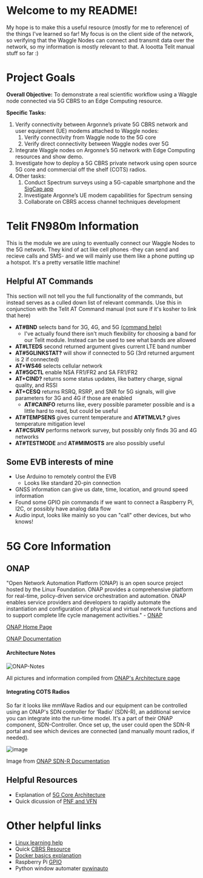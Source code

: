 # Welcome to my README! 
My hope is to make this a useful resource (mostly for me to reference) of the things I've learned so far! My focus is on the client side of the network, so verifying that the Waggle Nodes can connect and transmit data over the network, so my information is mostly relevant to that. A loootta Telit manual stuff so far :)
# Project Goals
**Overall Objective:** To demonstrate a real scientific workflow using a Waggle node connected via 5G CBRS to an Edge Computing resource.

**Specific Tasks:**

1. Verify connectivity between Argonne’s private 5G CBRS network and user equipment (UE) modems attached to Waggle nodes:
    1. Verify connectivity from Waggle node to the 5G core
    2. Verify direct connectivity between Waggle nodes over 5G
2. Integrate Waggle nodes on Argonne’s 5G network with Edge Computing resources and show demo.
3. Investigate how to deploy a 5G CBRS private network using open source 5G core and commercial off the shelf (COTS) radios.
4. Other tasks:
    1. Conduct Spectrum surveys using a 5G-capable smartphone and the [SigCap app](https://people.cs.uchicago.edu/~muhiqbalcr/sigcap/)
    2. Investigate Argonne’s UE modem capabilities for Spectrum sensing
    3. Collaborate on CBRS access channel techniques development

# Telit FN980m Information
This is the module we are using to eventually connect our Waggle Nodes to the 5G network. They kind of act like cell phones -they can send and recieve calls and SMS- and we will mainly use them like a phone putting up a hotspot. It's a pretty versatile little machine!
## Helpful AT Commands
This section will not tell you the full functionality of the commands, but instead serves as a culled down list of relevant commands. Use this in conjunction with the Telit AT Command manual (not sure if it's kosher to link that here)
- **AT#BND** selects band for 3G, 4G, and 5G [(command help)](https://techship.com/faq/how-to-use-atbnd-to-select-active-bands-on-telit-modules/)
  - I've actually found there isn't much flexibility for choosing a band for our Telit module. Instead can be used to see what bands are allowed
- **AT#LTEDS** second returned argument gives current LTE band number
- **AT#5GLINKSTAT?** will show if connected to 5G (3rd returned argument is 2 if connected)
- **AT+WS46** selects cellular network 
- **AT#5GCTL** enable NSA FR1/FR2 and SA FR1/FR2 
- **AT+CIND?** returns some status updates, like battery charge, signal quality, and RSSI 
- **AT+CESQ** returns RSRQ, RSRP, and SNR for 5G signals, will give parameters for 3G and 4G if those are enabled 
  - **AT#CAINFO** returns like, every possible parameter possible and is a little hard to read, but could be useful
- **AT#TEMPSENS** gives current temperature and **AT#TMLVL?** gives temperature mitigation level 
- **AT#CSURV** performs network survey, but possibly only finds 3G and 4G networks 
- **AT#TESTMODE** and **AT#MIMOSTS** are also possibly useful 
## Some EVB interests of mine
  - Use Arduino to remotely control the EVB
    - Looks like standard 20-pin connection
  - GNSS information can give us date, time, location, and ground speed information
  - Found some GPIO pin commands if we want to connect a Raspberry Pi, I2C, or possibly have analog data flow
  - Audio input, looks like mainly so you can "call" other devices, but who knows!

# 5G Core Information

## ONAP
"Open Network Automation Platform (ONAP) is an open source project hosted by the Linux Foundation. ONAP provides a comprehensive platform for real-time, policy-driven service orchestration and automation. ONAP enables service providers and developers to rapidly automate the instantiation and configuration of physical and virtual network functions and to support complete life cycle management activities." \- [ONAP](https://docs.onap.org/en/honolulu/index.html)

[ONAP Home Page](https://www.onap.org/)

[ONAP Documentation](https://docs.onap.org/en/honolulu/index.html#)
#### Architecture Notes
![ONAP-Notes](https://user-images.githubusercontent.com/107580325/176268551-013da326-381a-4dad-b308-e67f7bfd19b1.png "ONAP Architecture")

All pictures and information compiled from [ONAP's Architecture page](https://docs.onap.org/en/honolulu/guides/onap-developer/architecture/index.html)

#### Integrating COTS Radios
So far it looks like mmWave Radios and our equipment can be controlled using an ONAP's SDN controller for ‘Radio’ (SDN-R), an additional service you can integrate into the run-time model. It's a part of their ONAP component, SDN-Controller. Once set up, the user could open the SDN-R portal and see which devices are connected (and manually mount radios, if needed). 

![image](https://user-images.githubusercontent.com/107580325/176289800-2dbdf6bd-9397-4a30-9d91-4cc5e908bf1d.png)

Image from [ONAP SDN-R Documentation](https://docs.onap.org/projects/onap-ccsdk-features/en/honolulu/guides/onap-user/home.html)

## Helpful Resources
- Explanation of [5G Core Architecture](https://www.digi.com/blog/post/5g-network-architecture)
- Quick dicussion of [PNF and VFN](https://www.linkedin.com/pulse/technology-analogy-physical-virtual-network-functions-milind-kulkarni/)

# Other helpful links
- [Linux learning help](https://linuxjourney.com/)
- Quick [CBRS Resource](https://www.fiercewireless.com/private-wireless/what-cbrs)
- [Docker basics explanation](https://yannmjl.medium.com/what-is-docker-in-simple-english-a24e8136b90b#:~:text=Docker%20is%20a%20tool%20designed,all%20out%20as%20one%20package.)
- Raspberry Pi [GPIO](https://www.tomshardware.com/reviews/raspberry-pi-gpio-pinout,6122.html)
- Python window automater [pywinauto](https://pywinauto.readthedocs.io/en/latest/getting_started.html)
